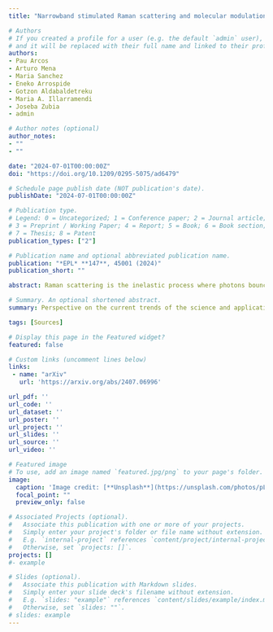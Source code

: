```yaml
---
title: "Narrowband stimulated Raman scattering and molecular modulation in anti-resonant hollow-core fibres"

# Authors
# If you created a profile for a user (e.g. the default `admin` user), write the username (folder name) here 
# and it will be replaced with their full name and linked to their profile.
authors:
- Pau Arcos
- Arturo Mena
- Maria Sanchez
- Eneko Arrospide
- Gotzon Aldabaldetreku
- Maria A. Illarramendi
- Joseba Zubia
- admin

# Author notes (optional)
author_notes:
- ""
- ""

date: "2024-07-01T00:00:00Z"
doi: "https://doi.org/10.1209/0295-5075/ad6479"

# Schedule page publish date (NOT publication's date).
publishDate: "2024-07-01T00:00:00Z"

# Publication type.
# Legend: 0 = Uncategorized; 1 = Conference paper; 2 = Journal article;
# 3 = Preprint / Working Paper; 4 = Report; 5 = Book; 6 = Book section;
# 7 = Thesis; 8 = Patent
publication_types: ["2"]

# Publication name and optional abbreviated publication name.
publication: "*EPL* **147**, 45001 (2024)"
publication_short: ""

abstract: Raman scattering is the inelastic process where photons bounce off molecules, losing energy and becoming red-shifted. This weak effect is unique to each molecular species, making it an essential tool in e.g. spectroscopy and label-free microscopy. The invention of the laser enabled a regime of stimulated Raman scattering (SRS), where the efficiency is greatly increased by inducing coherent molecular oscillations. However, this phenomenon required high intensities due to the limited interaction volumes, and this limitation was overcome by the emergence of anti-resonant fibres (ARFs) guiding light in a small hollow channel over long distances. Based on their unique properties, this Perspective reviews the transformative impact of ARFs on modern SRS-based applications ranging from development of light sources and convertors for spectroscopy and materials science, to quantum technologies for the future quantum networks, providing insights into future trends and the expanding horizons of the field.

# Summary. An optional shortened abstract.
summary: Perspective on the current trends of the science and applications of SRS and molecular modulation in hollow-core fibres!

tags: [Sources]

# Display this page in the Featured widget?
featured: false

# Custom links (uncomment lines below)
links:
 - name: "arXiv"
   url: 'https://arxiv.org/abs/2407.06996'

url_pdf: ''
url_code: ''
url_dataset: ''
url_poster: ''
url_project: ''
url_slides: ''
url_source: ''
url_video: ''

# Featured image
# To use, add an image named `featured.jpg/png` to your page's folder. 
image:
  caption: 'Image credit: [**Unsplash**](https://unsplash.com/photos/pLCdAaMFLTE)'
  focal_point: ""
  preview_only: false

# Associated Projects (optional).
#   Associate this publication with one or more of your projects.
#   Simply enter your project's folder or file name without extension.
#   E.g. `internal-project` references `content/project/internal-project/index.md`.
#   Otherwise, set `projects: []`.
projects: []
#- example

# Slides (optional).
#   Associate this publication with Markdown slides.
#   Simply enter your slide deck's filename without extension.
#   E.g. `slides: "example"` references `content/slides/example/index.md`.
#   Otherwise, set `slides: ""`.
# slides: example
---
```


